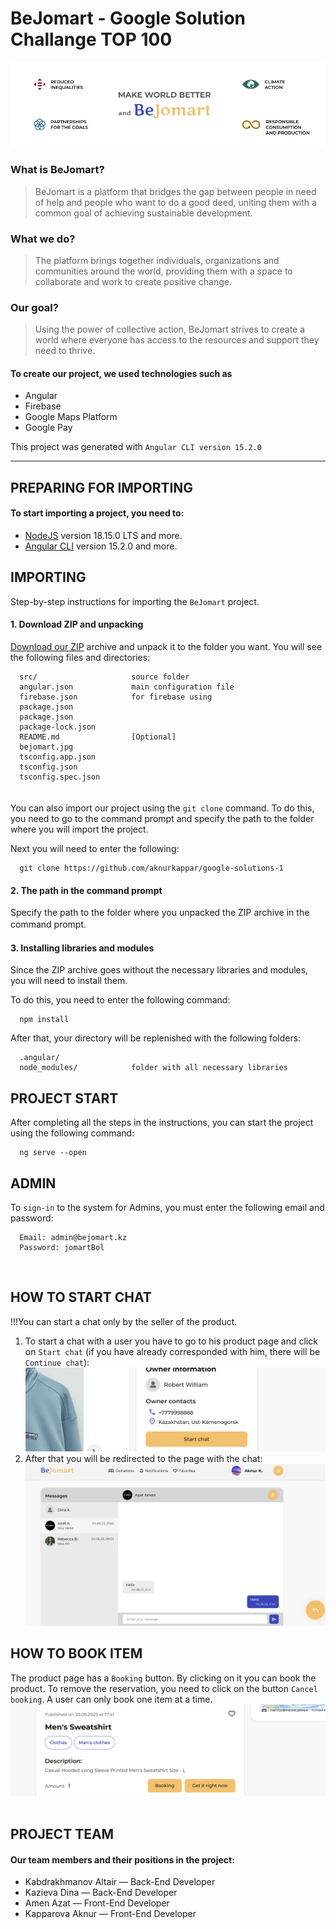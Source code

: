 BeJomart - Google Solution Challange TOP 100
========

![BeJomart](https://github.com/azikkw/BeJomart-GoogleSolutionChallange2023/blob/main/previews/bejomart.jpg)

### What is BeJomart?
> BeJomart is a platform that bridges the gap between people in need of help and people who want to do a good deed, uniting them with a common goal of achieving sustainable development.
### What we do?
> The platform brings together individuals, organizations and communities around the world, providing them with a space to collaborate and work to create positive change.
### Our goal?
> Using the power of collective action, BeJomart strives to create a world where everyone has access to the resources and support they need to thrive.  ⠀  
#### To create our project, we used technologies such as
* Angular
* Firebase
* Google Maps Platform
* Google Pay

This project was generated with `Angular CLI version 15.2.0`

---

PREPARING FOR IMPORTING
-----------------------
#### To start importing a project, you need to:
* [NodeJS](https://nodejs.org/en) version 18.15.0 LTS and more.
* [Angular CLI](https://github.com/angular/angular-cli) version 15.2.0 and more.

IMPORTING
---------
Step-by-step instructions for importing the `BeJomart` project.

#### 1. Download ZIP and unpacking
[Download our ZIP](https://github.com/azikkw/BeJomart-GoogleSolutionChallange2023/archive/refs/heads/main.zip) archive and unpack it to the folder you want. You will see the following files and directories:

      src/                     source folder
      angular.json             main configuration file
      firebase.json            for firebase using       
      package.json
      package.json
      package-lock.json
      README.md                [Optional]
      bejomart.jpg
      tsconfig.app.json
      tsconfig.json
      tsconfig.spec.json  
ㅤ  
You can also import our project using the `git clone` command. To do this, you need to go to the command prompt and specify the path to the folder where you will import the project.  

Next you will need to enter the following:
      
      git clone https://github.com/aknurkappar/google-solutions-1

#### 2. The path in the command prompt
Specify the path to the folder where you unpacked the ZIP archive in the command prompt.
 ㅤ
#### 3. Installing libraries and modules
Since the ZIP archive goes without the necessary libraries and modules, you will need to install them.

To do this, you need to enter the following command:

      npm install
      
After that, your directory will be replenished with the following folders:

      .angular/                
      node_modules/            folder with all necessary libraries
      
      
PROJECT START
-------------
After completing all the steps in the instructions, you can start the project using the following command:

      ng serve --open

ADMIN
-----
To `sign-in` to the system for Admins, you must enter the following email and password:  

      Email: admin@bejomart.kz  
      Password: jomartBol  
  ⠀  
 
HOW TO START CHAT
-----------------
!!!You can start a chat only by the seller of the product.
1. To start a chat with a user you have to go to his product page and click on `Start chat` (if you have already corresponded with him, there will be `Continue chat`):
![Chat](https://github.com/azikkw/BeJomart-GoogleSolutionChallange2023/blob/main/previews/image_2023-06-04_21-57-13.png)
2. After that you will be redirected to the page with the chat:
![Chat2](https://github.com/azikkw/BeJomart-GoogleSolutionChallange2023/blob/main/previews/image_2023-06-04_21-57-49.png)

HOW TO BOOK ITEM
----------------
The product page has a `Booking` button. By clicking on it you can book the product. To remove the reservation, you need to click on the button `Cancel booking`. A user can only book one item at a time.
![Chat3](https://github.com/azikkw/BeJomart-GoogleSolutionChallange2023/blob/main/previews/image_2023-06-04_21-55-53.png)
⠀

PROJECT TEAM
------------
#### Our team members and their positions in the project:
* Kabdrakhmanov Altair — Back-End Developer
* Kazieva Dina — Back-End Developer
* Amen Azat — Front-End Developer
* Kapparova Aknur — Front-End Developer

